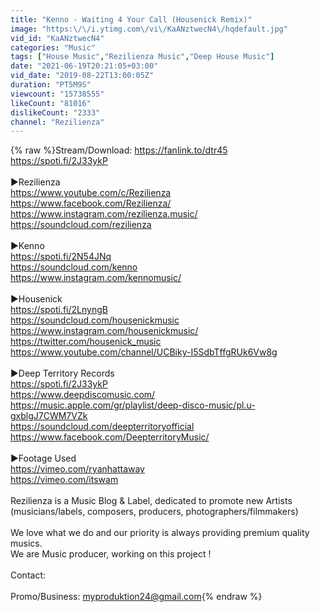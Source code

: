 ```yaml
---
title: "Kenno - Waiting 4 Your Call (Housenick Remix)"
image: "https:\/\/i.ytimg.com\/vi\/KaANztwecN4\/hqdefault.jpg"
vid_id: "KaANztwecN4"
categories: "Music"
tags: ["House Music","Rezilienza Music","Deep House Music"]
date: "2021-06-19T20:21:05+03:00"
vid_date: "2019-08-22T13:00:05Z"
duration: "PT5M9S"
viewcount: "15738555"
likeCount: "81016"
dislikeCount: "2333"
channel: "Rezilienza"
---
```

{% raw %}Stream/Download: <a rel="nofollow" target="blank" href="https://fanlink.to/dtr45">https://fanlink.to/dtr45</a><br /><a rel="nofollow" target="blank" href="https://spoti.fi/2J33ykP">https://spoti.fi/2J33ykP</a><br /><br />►Rezilienza<br /><a rel="nofollow" target="blank" href="https://www.youtube.com/c/Rezilienza">https://www.youtube.com/c/Rezilienza</a><br /><a rel="nofollow" target="blank" href="https://www.facebook.com/Rezilienza/">https://www.facebook.com/Rezilienza/</a><br /><a rel="nofollow" target="blank" href="https://www.instagram.com/rezilienza.music/">https://www.instagram.com/rezilienza.music/</a><br /><a rel="nofollow" target="blank" href="https://soundcloud.com/rezilienza">https://soundcloud.com/rezilienza</a><br /><br />►Kenno<br /><a rel="nofollow" target="blank" href="https://spoti.fi/2N54JNq">https://spoti.fi/2N54JNq</a> <br /><a rel="nofollow" target="blank" href="https://soundcloud.com/kenno">https://soundcloud.com/kenno</a><br /><a rel="nofollow" target="blank" href="https://www.instagram.com/kennomusic/">https://www.instagram.com/kennomusic/</a><br /><br />►Housenick<br /><a rel="nofollow" target="blank" href="https://spoti.fi/2LnyngB">https://spoti.fi/2LnyngB</a><br /><a rel="nofollow" target="blank" href="https://soundcloud.com/housenickmusic">https://soundcloud.com/housenickmusic</a><br /><a rel="nofollow" target="blank" href="https://www.instagram.com/housenickmusic/">https://www.instagram.com/housenickmusic/</a><br /><a rel="nofollow" target="blank" href="https://twitter.com/housenick_music">https://twitter.com/housenick_music</a><br /><a rel="nofollow" target="blank" href="https://www.youtube.com/channel/UCBiky-I5SdbTffgRUk6Vw8g">https://www.youtube.com/channel/UCBiky-I5SdbTffgRUk6Vw8g</a><br /><br />►Deep Territory Records<br /><a rel="nofollow" target="blank" href="https://spoti.fi/2J33ykP">https://spoti.fi/2J33ykP</a><br /><a rel="nofollow" target="blank" href="https://www.deepdiscomusic.com/">https://www.deepdiscomusic.com/</a><br /><a rel="nofollow" target="blank" href="https://music.apple.com/gr/playlist/deep-disco-music/pl.u-gxblgJ7CWM7VZk">https://music.apple.com/gr/playlist/deep-disco-music/pl.u-gxblgJ7CWM7VZk</a><br /><a rel="nofollow" target="blank" href="https://soundcloud.com/deepterritoryofficial">https://soundcloud.com/deepterritoryofficial</a><br /><a rel="nofollow" target="blank" href="https://www.facebook.com/DeepterritoryMusic/">https://www.facebook.com/DeepterritoryMusic/</a><br /><br />►Footage Used<br /><a rel="nofollow" target="blank" href="https://vimeo.com/ryanhattaway">https://vimeo.com/ryanhattaway</a><br /><a rel="nofollow" target="blank" href="https://vimeo.com/itswam">https://vimeo.com/itswam</a><br /><br />Rezilienza is a Music Blog &amp; Label, dedicated to promote new Artists (musicians/labels, composers, producers, photographers/filmmakers)<br /><br />We love what we do and our priority is always providing premium quality musics.<br />We are Music producer, working on this project !<br /><br />Contact:<br /><br />Promo/Business:    myproduktion24@gmail.com{% endraw %}
